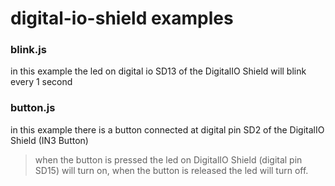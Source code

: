 digital-io-shield examples
======================

### blink.js
in this example the led on digital io SD13 of the DigitalIO Shield will blink every 1 second

### button.js
in this example there is a button connected at digital pin SD2 of the DigitalIO Shield (IN3 Button)
> when the button is pressed the led on DigitalIO Shield (digital pin SD15) will turn on, 
> when the button is released the led will turn off.
